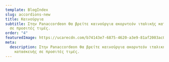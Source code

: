 ```yaml
---
template: BlogIndex
slug: accordions-new
title: Καινούργια
subtitle: Στην Panaccordeon θα βρείτε καινούργια ακορντεόν ιταλικής κατασκευής
  σε προσιτές τιμές.
order: "4"
featuredImage: https://ucarecdn.com/b74143e7-6875-4620-a3e9-81af2003ac05/
meta:
  description: Στην Panaccordeon θα βρείτε καινούργια ακορντεόν ιταλικής
    κατασκευής σε προσιτές τιμές.
---
```

